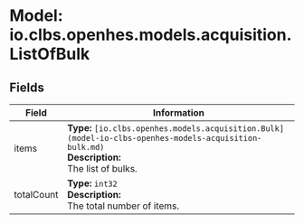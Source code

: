 # Model: io.clbs.openhes.models.acquisition.ListOfBulk

## Fields

| Field | Information |
| --- | --- |
| items | <b>Type:</b> `[io.clbs.openhes.models.acquisition.Bulk](model-io-clbs-openhes-models-acquisition-bulk.md)`<br><b>Description:</b><br>The list of bulks. |
| totalCount | <b>Type:</b> `int32`<br><b>Description:</b><br>The total number of items. |

